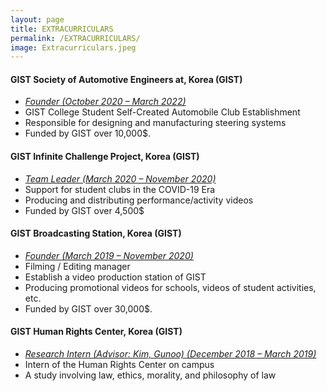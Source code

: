 ```yaml
---
layout: page
title: EXTRACURRICULARS
permalink: /EXTRACURRICULARS/
image: Extracurriculars.jpeg
---
```


#### GIST Society of Automotive Engineers at, Korea (GIST)
* <i><u>Founder (October 2020 – March 2022)</u></i><br />
* GIST College Student Self-Created Automobile Club Establishment<br />
* Responsible for designing and manufacturing steering systems
* Funded by GIST over 10,000$.

#### GIST Infinite Challenge Project, Korea (GIST)
* <i><u>Team Leader (March 2020 – November 2020)</u></i><br />
* Support for student clubs in the COVID-19 Era<br />
* Producing and distributing performance/activity videos<br />
* Funded by GIST over 4,500$

#### GIST Broadcasting Station, Korea (GIST)
* <i><u>Founder (March 2019 – November 2020)</u></i><br />
* Filming / Editing manager<br />
* Establish a video production station of GIST<br />
* Producing promotional videos for schools, videos of student activities, etc.<br />
* Funded by GIST over 30,000$.

#### GIST Human Rights Center, Korea (GIST)
* <i><u>Research Intern (Advisor: Kim, Gunoo) (December 2018 – March 2019)</u></i><br />
* Intern of the Human Rights Center on campus<br />
* A study involving law, ethics, morality, and philosophy of law
